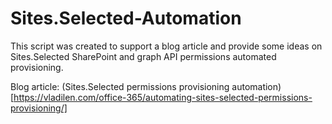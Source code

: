 # Sites.Selected-Automation

This script was created to support a blog article and provide some ideas on Sites.Selected SharePoint and graph API permissions automated provisioning.

Blog article: (Sites.Selected permissions provisioning automation)[https://vladilen.com/office-365/automating-sites-selected-permissions-provisioning/]
